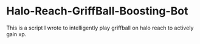 # Halo-Reach-GriffBall-Boosting-Bot
This is a script I wrote to intelligently play griffball on halo reach to actively gain xp. 
